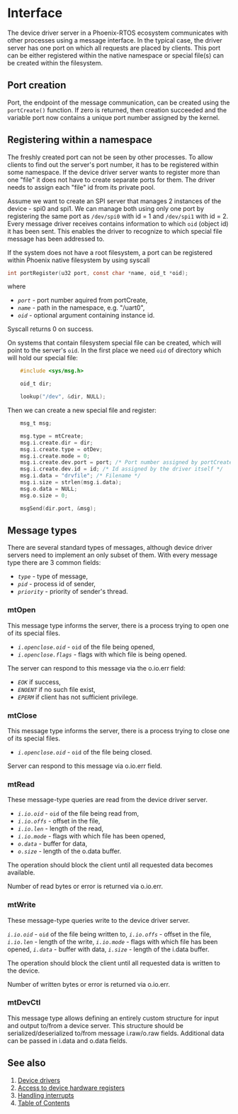 # Interface

The device driver server in a Phoenix-RTOS ecosystem communicates with other processes using a message interface. In the typical case, the driver server has one port on which all requests are placed by clients. This port can be either registered within the native namespace or special file(s) can be created within the filesystem.

## Port creation

Port, the endpoint of the message communication, can be created using the `portCreate()` function. If zero is returned, then creation succeeded and the variable port now contains a unique port number assigned by the kernel.

## Registering within a namespace

The freshly created port can not be seen by other processes. To allow clients to find out the server's port number, it has to be registered within some namespace. If the device driver server wants to register more than one "file" it does not have to create separate ports for them. The driver needs to assign each "file" id from its private pool.

Assume we want to create an SPI server that manages 2 instances of the device - spi0 and spi1. We can manage both using only one port by registering the same port as `/dev/spi0` with id = 1 and `/dev/spi1` with id = 2. Every message driver receives contains information to which `oid` (object id) it has been sent. This enables the driver to recognize to which special file message has been addressed to.

If the system does not have a root filesystem, a port can be registered within Phoenix native filesystem by using syscall

```c
int portRegister(u32 port, const char *name, oid_t *oid);
```

where

- _`port`_ - port number aquired from portCreate,
- _`name`_ - path in the namespace, e.g. "/uart0",
- _`oid`_ - optional argument containing instance id.

Syscall returns 0 on success.

On systems that contain filesystem special file can be created, which will point to the server's `oid`. In the first place we need `oid` of directory which will hold our special file:

````C
    #include <sys/msg.h>

    oid_t dir;

    lookup("/dev", &dir, NULL);
````

Then we can create a new special file and register:

````C
    msg_t msg;

    msg.type = mtCreate;
    msg.i.create.dir = dir;
    msg.i.create.type = otDev;
    msg.i.create.mode = 0;
    msg.i.create.dev.port = port; /* Port number assigned by portCreate */
    msg.i.create.dev.id = id; /* Id assigned by the driver itself */
    msg.i.data = "drvfile"; /* Filename */
    msg.i.size = strlen(msg.i.data);
    msg.o.data = NULL;
    msg.o.size = 0;

    msgSend(dir.port, &msg);
````

## Message types

There are several standard types of messages, although device driver servers need to implement an only subset of them. With every message type there are 3 common fields:

- _`type`_ - type of message,
- _`pid`_ - process id of sender,
- _`priority`_ - priority of sender's thread.

### mtOpen

This message type informs the server, there is a process trying to open one of its special files.

- _`i.openclose.oid`_ - `oid` of the file being opened,
- _`i.openclose.flags`_ - flags with which file is being opened.

The server can respond to this message via the o.io.err field:

- _`EOK`_ if success,
- _`ENOENT`_ if no such file exist, 
- _`EPERM`_ if client has not sufficient privilege.

### mtClose

This message type informs the server, there is a process trying to close one of its special files.

- _`i.openclose.oid`_ - `oid` of the file being closed.

Server can respond to this message via o.io.err field.

### mtRead

These message-type queries are read from the device driver server.

- _`i.io.oid`_ - `oid` of the file being read from,
- _`i.io.offs`_ - offset in the file,
- _`i.io.len`_ - length of the read,
- _`i.io.mode`_ - flags with which file has been opened,
- _`o.data`_ - buffer for data,
- _`o.size`_ - length of the o.data buffer.

The operation should block the client until all requested data becomes available.

Number of read bytes or error is returned via o.io.err.

### mtWrite

These message-type queries write to the device driver server.

_`i.io.oid`_ - `oid` of the file being written to,
_`i.io.offs`_ - offset in the file,
_`i.io.len`_ - length of the write,
_`i.io.mode`_ - flags with which file has been opened,
_`i.data`_ - buffer with data,
_`i.size`_ - length of the i.data buffer.

The operation should block the client until all requested data is written to the device.

Number of written bytes or error is returned via o.io.err.

### mtDevCtl

This message type allows defining an entirely custom structure for input and output to/from a device server. This structure should be serialized/deserialized to/from message i.raw/o.raw fields. Additional data can be passed in i.data and o.data fields.

## See also

1. [Device drivers](README.md)
2. [Access to device hardware registers](hwaccess.md)
3. [Handling interrupts](interrupts.md)
4. [Table of Contents](../README.md)